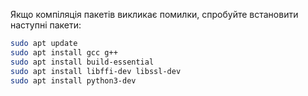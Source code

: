 Якщо компіляція пакетів викликає помилки, спробуйте встановити наступні пакети:

```bash
sudo apt update
sudo apt install gcc g++
sudo apt install build-essential
sudo apt install libffi-dev libssl-dev
sudo apt install python3-dev
```